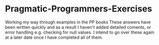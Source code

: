 # Pragmatic-Programmers-Exercises
Working my way through examples in the PP books
These answers have been written quickly and as a result
I haven't added detailed coments, or error handling 
e.g. checking for null values. I intend to go over these 
again at a later date once I have completed all of them. 
